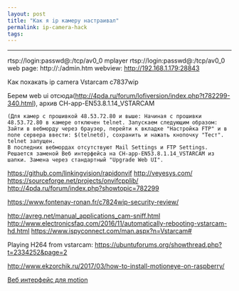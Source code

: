 ```yaml
---
layout: post
title: "Как я ip камеру настраивал"
permalink: ip-camera-hack
tags: 
---
```




---

rtsp://login:passwd@<ip>:<port>/tcp/av0_0
mplayer rtsp://login:passwd@<ip>:<port>/tcp/av0_0
web page: http://<ip>:<port>/admin.htm
webview: http://192.168.1.179:28843

Как похакать ip camera Vstarcam c7837wip

Берем web ui отсюда(http://4pda.ru/forum/lofiversion/index.php?t782299-340.html), архив CH-app-EN53.8.1.14_VSTARCAM

	(Для камер с прошивкой 48.53.72.80 и выше: Начиная с прошивки 48.53.72.80 в камере отключен telnet. Запускаем следующим образом: Зайти в вебморду через браузер, перейти к вкладке "Настройка FTP" и в поле сервера ввести: $(telnetd), сохранить и нажать кнопочку "Тест". telnet запущен.
	В последних вебмордах отсутствуют Mail Settings и FTP Settings. Решается заменой Веб интерфейса на CH-app-EN53.8.1.14_VSTARCAM из шапки. Замена через стандартный "Upgrade Web UI".


https://github.com/linkingvision/rapidonvif
http://veyesys.com/
https://sourceforge.net/projects/onvifcpplib/
http://4pda.ru/forum/index.php?showtopic=782299

https://www.fontenay-ronan.fr/c7824wip-security-review/

http://avreg.net/manual_applications_cam-sniff.html
http://www.electronicsfaq.com/2016/11/automatically-rebooting-vstarcam-hd.html
https://www.ispyconnect.com/man.aspx?n=Vstarcam#

Playing H264 from vstarcam:
https://ubuntuforums.org/showthread.php?t=2334252&page=2

http://www.ekzorchik.ru/2017/03/how-to-install-motioneye-on-raspberry/



[Веб интерфейс для motion](https://github.com/ccrisan/motioneye/wiki/Install-On-Ubuntu)
